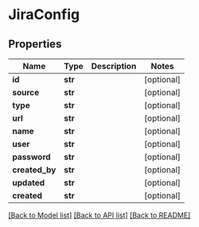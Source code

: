 # JiraConfig

## Properties
Name | Type | Description | Notes
------------ | ------------- | ------------- | -------------
**id** | **str** |  | [optional] 
**source** | **str** |  | [optional] 
**type** | **str** |  | [optional] 
**url** | **str** |  | [optional] 
**name** | **str** |  | [optional] 
**user** | **str** |  | [optional] 
**password** | **str** |  | [optional] 
**created_by** | **str** |  | [optional] 
**updated** | **str** |  | [optional] 
**created** | **str** |  | [optional] 

[[Back to Model list]](../README.md#documentation-for-models) [[Back to API list]](../README.md#documentation-for-api-endpoints) [[Back to README]](../README.md)


